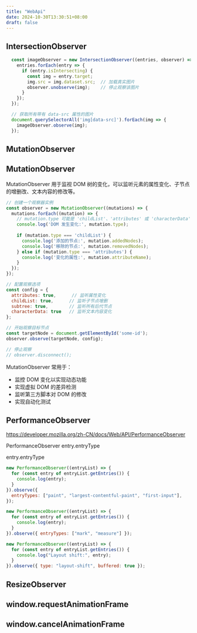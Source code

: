```yaml
---
title: "WebApi"
date: 2024-10-30T13:30:51+08:00
draft: false
---
```


## IntersectionObserver

```js
  const imageObserver = new IntersectionObserver((entries, observer) => {
    entries.forEach(entry => {
      if (entry.isIntersecting) {
        const img = entry.target;
        img.src = img.dataset.src;  // 加载真实图片
        observer.unobserve(img);    // 停止观察该图片
      }
    });
  });

  // 获取所有带有 data-src 属性的图片
  document.querySelectorAll('img[data-src]').forEach(img => {
    imageObserver.observe(img);
  });
```

## MutationObserver

## MutationObserver

MutationObserver 用于监视 DOM 树的变化，可以监听元素的属性变化、子节点的增删改、文本内容的修改等。

```js
// 创建一个观察器实例
const observer = new MutationObserver((mutations) => {
  mutations.forEach((mutation) => {
    // mutation.type 可能是 'childList'、'attributes' 或 'characterData'
    console.log('DOM 发生变化:', mutation.type);
    
    if (mutation.type === 'childList') {
      console.log('添加的节点:', mutation.addedNodes);
      console.log('移除的节点:', mutation.removedNodes);
    } else if (mutation.type === 'attributes') {
      console.log('变化的属性:', mutation.attributeName);
    }
  });
});

// 配置观察选项
const config = {
  attributes: true,      // 监听属性变化
  childList: true,      // 监听子节点增删
  subtree: true,        // 监听所有后代节点
  characterData: true   // 监听文本内容变化
};

// 开始观察目标节点
const targetNode = document.getElementById('some-id');
observer.observe(targetNode, config);

// 停止观察
// observer.disconnect();
```

MutationObserver 常用于：
- 监控 DOM 变化以实现动态功能
- 实现虚拟 DOM 的差异检测
- 监听第三方脚本对 DOM 的修改
- 实现自动化测试

## PerformanceObserver

<https://developer.mozilla.org/zh-CN/docs/Web/API/PerformanceObserver>

PerformanceObserver entry.entryType

entry.entryType

```js
new PerformanceObserver((entryList) => {
  for (const entry of entryList.getEntries()) {
    console.log(entry);
  }
}).observe({
  entryTypes: ["paint", "largest-contentful-paint", "first-input"],
});

new PerformanceObserver((entryList) => {
  for (const entry of entryList.getEntries()) {
    console.log(entry);
  }
}).observe({ entryTypes: ["mark", "measure"] });

new PerformanceObserver((entryList) => {
  for (const entry of entryList.getEntries()) {
    console.log("Layout shift:", entry);
  }
}).observe({ type: "layout-shift", buffered: true });
```

## ResizeObserver


## window.requestAnimationFrame

## window.cancelAnimationFrame
